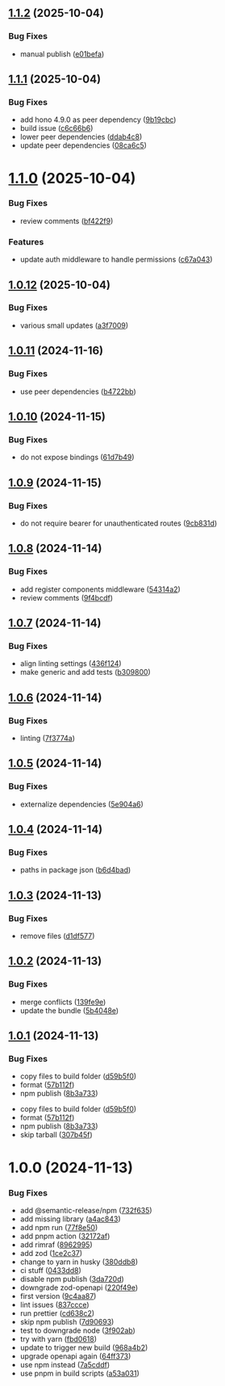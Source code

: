 ## [1.1.2](https://github.com/markusahlstrand/hono-openapi-middlewares/compare/v1.1.1...v1.1.2) (2025-10-04)


### Bug Fixes

* manual publish ([e01befa](https://github.com/markusahlstrand/hono-openapi-middlewares/commit/e01befa540347f3d1ec628443edbb05a3773b30b))

## [1.1.1](https://github.com/markusahlstrand/hono-openapi-middlewares/compare/v1.1.0...v1.1.1) (2025-10-04)


### Bug Fixes

* add hono 4.9.0 as peer dependency ([9b19cbc](https://github.com/markusahlstrand/hono-openapi-middlewares/commit/9b19cbc2af7df1a9c057fed9af9e69dafd793dcf))
* build issue ([c6c66b6](https://github.com/markusahlstrand/hono-openapi-middlewares/commit/c6c66b68d9e33bbf2b7c333156050201a404dba7))
* lower peer dependencies ([ddab4c8](https://github.com/markusahlstrand/hono-openapi-middlewares/commit/ddab4c8c455ae16cf8bd3e4c7459eb10f83b74a5))
* update peer dependencies ([08ca6c5](https://github.com/markusahlstrand/hono-openapi-middlewares/commit/08ca6c5c52bb22768a2e58fe83e6b5bdec7dd8d1))

# [1.1.0](https://github.com/markusahlstrand/hono-openapi-middlewares/compare/v1.0.12...v1.1.0) (2025-10-04)


### Bug Fixes

* review comments ([bf422f9](https://github.com/markusahlstrand/hono-openapi-middlewares/commit/bf422f939f86eebcb8b91507ea8b1a0489a317df))


### Features

* update auth middleware to handle permissions ([c67a043](https://github.com/markusahlstrand/hono-openapi-middlewares/commit/c67a043590cac38d06e5aae587413f73dacb8605))

## [1.0.12](https://github.com/markusahlstrand/hono-openapi-middlewares/compare/v1.0.11...v1.0.12) (2025-10-04)


### Bug Fixes

* various small updates ([a3f7009](https://github.com/markusahlstrand/hono-openapi-middlewares/commit/a3f7009904b96443f0ff4fb8d0e53e2a9b28b2c1))

## [1.0.11](https://github.com/markusahlstrand/hono-openapi-middlewares/compare/v1.0.10...v1.0.11) (2024-11-16)


### Bug Fixes

* use peer dependencies ([b4722bb](https://github.com/markusahlstrand/hono-openapi-middlewares/commit/b4722bb3727bf3d083f4fcb881d834e019c9b501))

## [1.0.10](https://github.com/markusahlstrand/hono-openapi-middlewares/compare/v1.0.9...v1.0.10) (2024-11-15)


### Bug Fixes

* do not expose bindings ([61d7b49](https://github.com/markusahlstrand/hono-openapi-middlewares/commit/61d7b490dd6562825a465f33975d07fdd2ddc178))

## [1.0.9](https://github.com/markusahlstrand/hono-openapi-middlewares/compare/v1.0.8...v1.0.9) (2024-11-15)


### Bug Fixes

* do not require bearer for unauthenticated routes ([9cb831d](https://github.com/markusahlstrand/hono-openapi-middlewares/commit/9cb831da361e3b9e1d7b08b6fe8a6f5bd5b54d60))

## [1.0.8](https://github.com/markusahlstrand/hono-openapi-middlewares/compare/v1.0.7...v1.0.8) (2024-11-14)


### Bug Fixes

* add register components middleware ([54314a2](https://github.com/markusahlstrand/hono-openapi-middlewares/commit/54314a272872cd105ec5b987d2b228b05015d6d4))
* review comments ([9f4bcdf](https://github.com/markusahlstrand/hono-openapi-middlewares/commit/9f4bcdf5ef13779530409fa8b9be2aef9a6304b2))

## [1.0.7](https://github.com/markusahlstrand/hono-openapi-middlewares/compare/v1.0.6...v1.0.7) (2024-11-14)


### Bug Fixes

* align linting settings ([436f124](https://github.com/markusahlstrand/hono-openapi-middlewares/commit/436f124ca389d54f2826374e65e1a124774dbe1c))
* make generic and add tests ([b309800](https://github.com/markusahlstrand/hono-openapi-middlewares/commit/b309800ed77030e8a795d3ece847aaa62a5fdb71))

## [1.0.6](https://github.com/markusahlstrand/hono-openapi-middlewares/compare/v1.0.5...v1.0.6) (2024-11-14)

### Bug Fixes

- linting ([7f3774a](https://github.com/markusahlstrand/hono-openapi-middlewares/commit/7f3774ae26d2f4034065696aea9e20dc3b6457ad))

## [1.0.5](https://github.com/markusahlstrand/hono-openapi-middlewares/compare/v1.0.4...v1.0.5) (2024-11-14)

### Bug Fixes

- externalize dependencies ([5e904a6](https://github.com/markusahlstrand/hono-openapi-middlewares/commit/5e904a6eedb545bc2729b82ff29b533804ec4cf5))

## [1.0.4](https://github.com/markusahlstrand/hono-openapi-middlewares/compare/v1.0.3...v1.0.4) (2024-11-14)

### Bug Fixes

- paths in package json ([b6d4bad](https://github.com/markusahlstrand/hono-openapi-middlewares/commit/b6d4badf10c41e9097e009b8c8ae090a36a9f745))

## [1.0.3](https://github.com/markusahlstrand/hono-openapi-middlewares/compare/v1.0.2...v1.0.3) (2024-11-13)

### Bug Fixes

- remove files ([d1df577](https://github.com/markusahlstrand/hono-openapi-middlewares/commit/d1df577d766dc543ad4fabe19523e5ef04beae44))

## [1.0.2](https://github.com/markusahlstrand/hono-openapi-middlewares/compare/v1.0.1...v1.0.2) (2024-11-13)

### Bug Fixes

- merge conflicts ([139fe9e](https://github.com/markusahlstrand/hono-openapi-middlewares/commit/139fe9e0ed2fa3b4a190b7f47aabc21650070fb5))
- update the bundle ([5b4048e](https://github.com/markusahlstrand/hono-openapi-middlewares/commit/5b4048e76aab35e287c02d9cf3258d6da3489374))

## [1.0.1](https://github.com/markusahlstrand/hono-openapi-middlewares/compare/v1.0.0...v1.0.1) (2024-11-13)

### Bug Fixes

- copy files to build folder ([d59b5f0](https://github.com/markusahlstrand/hono-openapi-middlewares/commit/d59b5f0f94b32af6d7da201d29f930d74b88f87d))
- format ([57b112f](https://github.com/markusahlstrand/hono-openapi-middlewares/commit/57b112faa23eb88360f63b6da93e7756c15ed7a6))
- npm publish ([8b3a733](https://github.com/markusahlstrand/hono-openapi-middlewares/commit/8b3a7339b2199f2dbea48d6507da6ae044a71ca0))

* copy files to build folder ([d59b5f0](https://github.com/markusahlstrand/hono-openapi-middlewares/commit/d59b5f0f94b32af6d7da201d29f930d74b88f87d))
* format ([57b112f](https://github.com/markusahlstrand/hono-openapi-middlewares/commit/57b112faa23eb88360f63b6da93e7756c15ed7a6))
* npm publish ([8b3a733](https://github.com/markusahlstrand/hono-openapi-middlewares/commit/8b3a7339b2199f2dbea48d6507da6ae044a71ca0))
* skip tarball ([307b45f](https://github.com/markusahlstrand/hono-openapi-middlewares/commit/307b45f0f08c584042c840923da385b2a082c17c))

# 1.0.0 (2024-11-13)

### Bug Fixes

- add @semantic-release/npm ([732f635](https://github.com/markusahlstrand/hono-openapi-middlewares/commit/732f635d72be3df0626be2af6aedc5a0104f4feb))
- add missing library ([a4ac843](https://github.com/markusahlstrand/hono-openapi-middlewares/commit/a4ac8432d23f01646a8bd4db5d0ce4d6c44953f3))
- add npm run ([77f8e50](https://github.com/markusahlstrand/hono-openapi-middlewares/commit/77f8e50939ce7033fbc555522f0548c4bc5cbb95))
- add pnpm action ([32172af](https://github.com/markusahlstrand/hono-openapi-middlewares/commit/32172afd977d5c1e3eb3bb8cb7e77ae0ec78a19d))
- add rimraf ([8962995](https://github.com/markusahlstrand/hono-openapi-middlewares/commit/89629956924c6c9926bb15db0452e9c5609abf52))
- add zod ([1ce2c37](https://github.com/markusahlstrand/hono-openapi-middlewares/commit/1ce2c378a23953bf15489364c4ed2395cd533afe))
- change to yarn in husky ([380ddb8](https://github.com/markusahlstrand/hono-openapi-middlewares/commit/380ddb8545c53053e8224f1b5251bb3d8c146709))
- ci stuff ([0433dd8](https://github.com/markusahlstrand/hono-openapi-middlewares/commit/0433dd8331c29bb9fe89da826ded17cee90a738e))
- disable npm publish ([3da720d](https://github.com/markusahlstrand/hono-openapi-middlewares/commit/3da720d36474a26875782bb8ec7c96db4d924408))
- downgrade zod-openapi ([220f49e](https://github.com/markusahlstrand/hono-openapi-middlewares/commit/220f49e6904302f031a1582f9f3e4b37f816c9b2))
- first version ([9c4aa87](https://github.com/markusahlstrand/hono-openapi-middlewares/commit/9c4aa879bc48519e58fbb06d6a836973ed9115f5))
- lint issues ([837ccce](https://github.com/markusahlstrand/hono-openapi-middlewares/commit/837cccee717df38ba3000b7eb514e8df2efba0c4))
- run prettier ([cd638c2](https://github.com/markusahlstrand/hono-openapi-middlewares/commit/cd638c2316adbedf3c7db23a9a2e55d4329bd85e))
- skip npm publish ([7d90693](https://github.com/markusahlstrand/hono-openapi-middlewares/commit/7d9069389a19a4d1915590767e54c537910f75dd))
- test to downgrade node ([3f902ab](https://github.com/markusahlstrand/hono-openapi-middlewares/commit/3f902abb2ac707d557269f5f01265a6e616d1cef))
- try with yarn ([fbd0618](https://github.com/markusahlstrand/hono-openapi-middlewares/commit/fbd0618549e64a3debcf0ef7c2513eb91fce7a27))
- update to trigger new build ([968a4b2](https://github.com/markusahlstrand/hono-openapi-middlewares/commit/968a4b229fa063865b9f3aff4f4be88d240dcb92))
- upgrade openapi again ([64ff373](https://github.com/markusahlstrand/hono-openapi-middlewares/commit/64ff373e2f5ebac7e403c455e5df99d9df9940b4))
- use npm instead ([7a5cddf](https://github.com/markusahlstrand/hono-openapi-middlewares/commit/7a5cddf766bfa706e761a36cccaa9579fb522309))
- use pnpm in build scripts ([a53a031](https://github.com/markusahlstrand/hono-openapi-middlewares/commit/a53a031e146b27f4f2f76a9b54c63e54bab76924))
